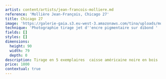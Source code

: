 ```yaml
---
artist: content/artists/jean-francois-molliere.md
reference: 'Mollière Jean-François, Chicago 27'
title: Chicago 27
image: 'https://galerie-gaia.s3.eu-west-3.amazonaws.com/tina/uploads/molliere-jean-francois/galerie-gaia-jean francois molliere-Chicago 27 90X70.jpg'
technique: 'Photographie tirage jet d''encre pigmentaire sur dibond '
fields: []
styles: []
dimensions:
  height: 90
  width: 79
  depth: 0
description: Tirage en 5 exemplaires  caisse américaine noire en bois
price: 1800
contextual: true
---
```


